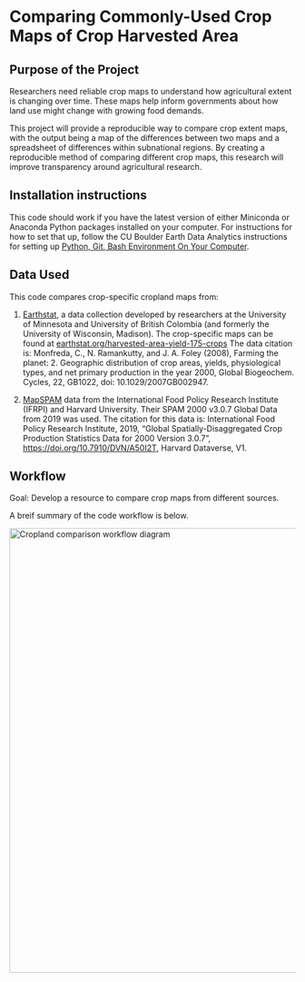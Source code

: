 # Comparing Commonly-Used Crop Maps of Crop Harvested Area


## Purpose of the Project

Researchers need reliable crop maps to understand how agricultural extent is changing over time. These maps help inform governments about how land use might change with growing food demands. 

This project will provide a reproducible way to compare crop extent maps, with the output being a map of the differences between two maps and a spreadsheet of differences within subnational regions. By creating a reproducible method of comparing different crop maps, this research will improve transparency around agricultural research. 

## Installation instructions 

This code should work if you have the latest version of either Miniconda or Anaconda Python packages installed on your computer.
For instructions for how to set that up, follow the CU Boulder Earth Data Analytics instructions for setting up [Python, Git, Bash Environment On Your Computer](https://www.earthdatascience.org/workshops/setup-earth-analytics-python/setup-git-bash-conda/).


## Data Used

This code compares crop-specific cropland maps from:

1. [Earthstat](http://www.earthstat.org/), a data collection developed by researchers at the University of Minnesota and University of British Colombia (and formerly the University of Wisconsin, Madison). The crop-specific maps can be found at [earthstat.org/harvested-area-yield-175-crops](http://www.earthstat.org/harvested-area-yield-175-crops/)
The data citation is: 
Monfreda, C., N. Ramankutty, and J. A. Foley (2008), Farming the planet: 2. Geographic distribution of crop areas, yields, physiological types, and net primary production in the year 2000, Global Biogeochem. Cycles, 22, GB1022, doi: 10.1029/2007GB002947.

2. [MapSPAM](https://www.mapspam.info/data/) data from the International Food Policy Research Institute (IFRPI) and Harvard University. Their SPAM 2000 v3.0.7 Global Data from 2019 was used. 
The citation for this data is: 
International Food Policy Research Institute, 2019, “Global Spatially-Disaggregated Crop Production Statistics Data for 2000 Version 3.0.7”, https://doi.org/10.7910/DVN/A50I2T, Harvard Dataverse, V1.


## Workflow
Goal: Develop a resource to compare crop maps from different sources.

A breif summary of the code workflow is below.

<img width="783" alt="Cropland comparison workflow diagram" src="https://user-images.githubusercontent.com/58826433/165812061-4de7e183-3bac-4613-986d-33fa8d540ba4.png">


